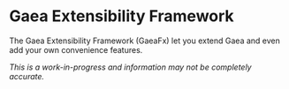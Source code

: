# Gaea Extensibility Framework

The Gaea Extensibility Framework (GaeaFx) let you extend Gaea and even add your own convenience features.

*This is a work-in-progress and information may not be completely accurate.*